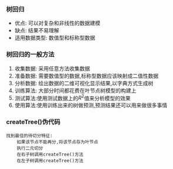 ### 树回归
- 优点: 可以对复杂和非线性的数据建模
- 缺点: 结果不易理解
- 适用数据类型: 数值型和标称型数据
### 树回归的一般方法
1. 收集数据: 采用任意方法收集数据
2. 准备数据: 需要数值型的数据,标称型数据应该映射成二值性数据
3. 分析数据: 绘出数据的二维可视化显示结果,以字典方式生成树
4. 训练算法: 大部分时间都花费在叶节点树模型的构建上
5. 测试算法:使用测试数据上的$R^2$值来分析模型的效果 
6. 使用算法:使用训练出来的树做预测,预测结果还可以用来做很多事情
### createTree()伪代码
    找到最佳的待切分特征:
        如果该节点不能再分,将该节点存为叶节点
        执行二元切分
        在右子树调用createTree()方法
        在左子树调用createTree()方法 
